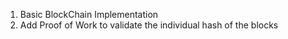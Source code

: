 1. Basic BlockChain Implementation
2. Add Proof of Work to validate the individual hash of the blocks
